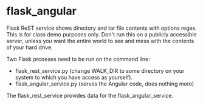 flask_angular
=============

Flask ReST service shows directory and tar file contents with options regex.
This is for class demo purposes only. Don't run this on a publicly accessible server, unless
you want the entire world to see and mess with the contents of your hard drive. 

Two Flask prcoeses need to be run on the command line:
- flask_rest_service.py (change WALK_DIR to some directory on your system to which you have access as yourself).
- flask_angular_service.py (serves the Angular code, does nothing more)

The flask_rest_service provides data for the flask_angular_service. 
